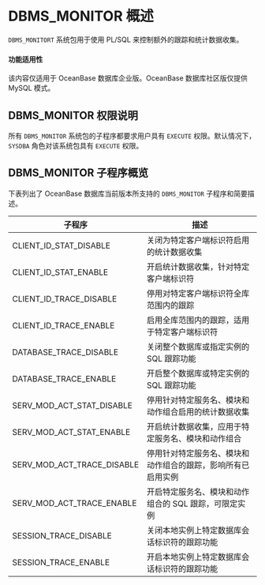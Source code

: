 # DBMS_MONITOR 概述

`DBMS_MONITORT` 系统包用于使用 PL/SQL 来控制额外的跟踪和统计数据收集。

  <main id="notice" >
    <h4>功能适用性</h4>
    <p>该内容仅适用于 OceanBase 数据库企业版。OceanBase 数据库社区版仅提供 MySQL 模式。</p>
  </main>

## DBMS_MONITOR 权限说明

所有 `DBMS_MONITOR` 系统包的子程序都要求用户具有 `EXECUTE` 权限。默认情况下，`SYSDBA` 角色对该系统包具有 `EXECUTE` 权限。

## DBMS_MONITOR 子程序概览

下表列出了 OceanBase 数据库当前版本所支持的 `DBMS_MONITOR` 子程序和简要描述。

| 子程序                         | 描述                                                |
|--------------------------------|-----------------------------------------------------|
| CLIENT_ID_STAT_DISABLE         | 关闭为特定客户端标识符启用的统计数据收集            |
| CLIENT_ID_STAT_ENABLE          | 开启统计数据收集，针对特定客户端标识符              |
| CLIENT_ID_TRACE_DISABLE        | 停用对特定客户端标识符全库范围内的跟踪              |
| CLIENT_ID_TRACE_ENABLE         | 启用全库范围内的跟踪，适用于特定客户端标识符        |
| DATABASE_TRACE_DISABLE         | 关闭整个数据库或指定实例的 SQL 跟踪功能             |
| DATABASE_TRACE_ENABLE          | 开启整个数据库或特定实例的 SQL 跟踪功能             |
| SERV_MOD_ACT_STAT_DISABLE      | 停用针对特定服务名、模块和动作组合启用的统计数据收集|
| SERV_MOD_ACT_STAT_ENABLE       | 开启统计数据收集，应用于特定服务名、模块和动作组合  |
| SERV_MOD_ACT_TRACE_DISABLE     | 停用针对特定服务名、模块和动作组合的跟踪，影响所有已启用实例 |
| SERV_MOD_ACT_TRACE_ENABLE      | 开启特定服务名、模块和动作组合的 SQL 跟踪，可限定实例  |
| SESSION_TRACE_DISABLE          | 关闭本地实例上特定数据库会话标识符的跟踪功能        |
| SESSION_TRACE_ENABLE           | 开启本地实例上特定数据库会话标识符的跟踪功能        |
